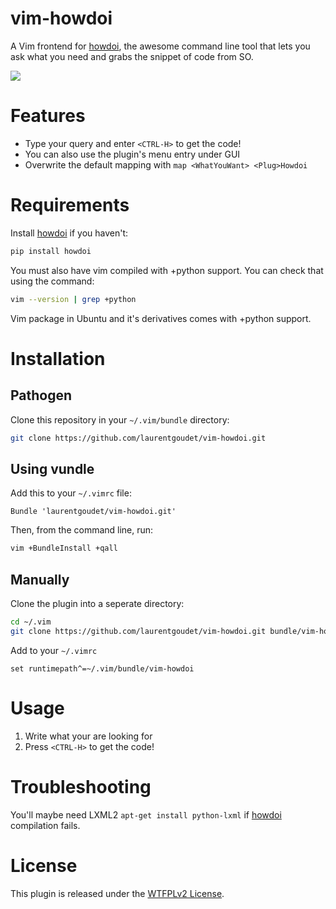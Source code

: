 # vim-howdoi

A Vim frontend for [howdoi][1], the awesome command line tool that lets you ask what you need and grabs the snippet of code from SO.

<img src="https://raw.github.com/laurentgoudet/vim-howdoi/master/vim-howdoi.gif"/>

# Features

  * Type your query and enter `<CTRL-H>` to get the code!
  * You can also use the plugin's menu entry under GUI
  * Overwrite the default mapping with `map <WhatYouWant> <Plug>Howdoi`

# Requirements

Install [howdoi][1] if you haven't:

```bash
pip install howdoi
```

You must also have vim compiled with +python support. You can check that using the command:

```bash
vim --version | grep +python
```

Vim package in Ubuntu and it's derivatives comes with +python support.

# Installation

## Pathogen

Clone this repository in your `~/.vim/bundle` directory:
 
```bash
git clone https://github.com/laurentgoudet/vim-howdoi.git
```

## Using vundle

Add this to your `~/.vimrc` file:

```vim
Bundle 'laurentgoudet/vim-howdoi.git'
```

Then, from the command line, run:

```bash
vim +BundleInstall +qall
```

## Manually

Clone the plugin into a seperate directory:

```bash
cd ~/.vim
git clone https://github.com/laurentgoudet/vim-howdoi.git bundle/vim-howdoi
```

Add to your ```~/.vimrc```

```
set runtimepath^=~/.vim/bundle/vim-howdoi
```

# Usage

1. Write what your are looking for
2. Press `<CTRL-H>` to get the code!

# Troubleshooting

You'll maybe need LXML2 `apt-get install python-lxml` if [howdoi][1] compilation fails. 

# License

This plugin is released under the [WTFPLv2 License][2].

[1]: https://github.com/gleitz/howdoi
[2]: http://www.wtfpl.net/txt/copying/


